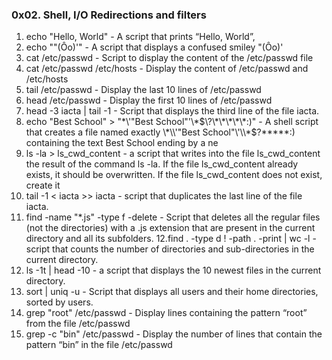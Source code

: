 ### 0x02. Shell, I/O Redirections and filters ###
1. echo "Hello, World" - A script that prints “Hello, World”,
2. echo "\"(Ôo)'" - A script that displays a confused smiley "(Ôo)'
3. cat /etc/passwd - Script to display the content of the /etc/passwd file
4. cat /etc/passwd /etc/hosts - Display the content of /etc/passwd and /etc/hosts
5. tail /etc/passwd - Display the last 10 lines of /etc/passwd
6. head /etc/passwd - Display the first 10 lines of /etc/passwd
7. head -3 iacta | tail -1 - Script that displays the third line of the file iacta.
8. echo "Best School" > "\*\\\'\"Best School\"\'\\\*$\?\*\*\*\*\*:)" - A shell script that creates a file named exactly \*\\'"Best School"\'\\*$\?\*\*\*\*\*:) containing the text Best School ending by a ne
9. ls -la > ls_cwd_content - a script that writes into the file ls_cwd_content the result of the command ls -la. If the file ls_cwd_content already exists, it should be overwritten. If the file ls_cwd_content does not exist, create it
10. tail -1 < iacta >> iacta - script that duplicates the last line of the file iacta.
11. find -name "*.js" -type f -delete - Script that deletes all the regular files (not the directories) with a .js extension that are present in the current directory and all its subfolders.
12.find . -type d ! -path . -print | wc -l - script that counts the number of directories and sub-directories in the current directory.
13. ls -1t | head -10 - a script that displays the 10 newest files in the current directory.
14. sort | uniq -u - Script that displays all users and their home directories, sorted by users.
15. grep "root" /etc/passwd - Display lines containing the pattern “root” from the file /etc/passwd
16. grep -c "bin" /etc/passwd - Display the number of lines that contain the pattern “bin” in the file /etc/passwd
